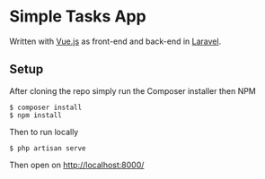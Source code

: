 Simple Tasks App
================

Written with [Vue.js](https://vuejs.org/) as front-end and back-end in [Laravel](https://laravel.com/).

Setup
-----
After cloning the repo simply run the Composer installer then NPM
```
$ composer install
$ npm install
```
Then to run locally
```
$ php artisan serve
```
Then open on [http://localhost:8000/](http://localhost:8000/)